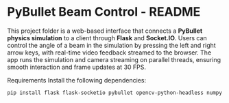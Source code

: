 # PyBullet Beam Control - README

This project folder is a web-based interface that connects a **PyBullet physics simulation** to a client through **Flask** and **Socket.IO**. 
Users can control the angle of a beam in the simulation by pressing the left and right arrow keys, with real-time video feedback streamed to the browser. 
The app runs the simulation and camera streaming on parallel threads, ensuring smooth interaction and frame updates at 30 FPS.

Requirements
Install the following dependencies:

```bash
pip install flask flask-socketio pybullet opencv-python-headless numpy
```
